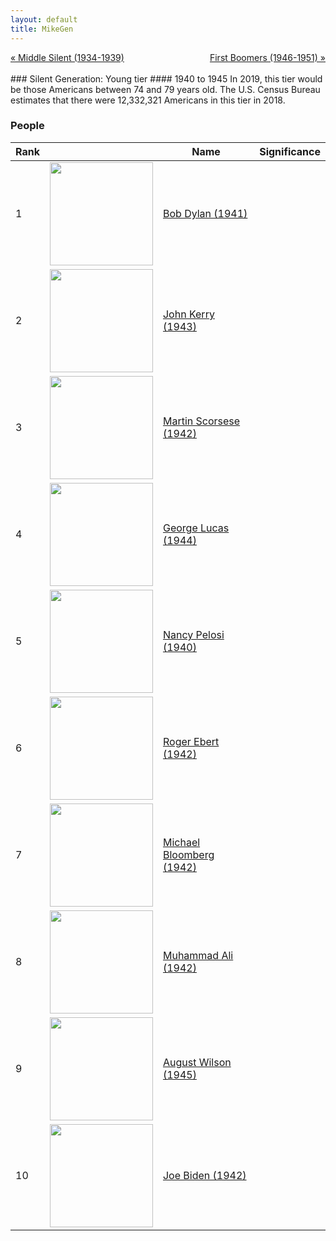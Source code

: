 ```yaml
---
layout: default
title: MikeGen
---
```

<div style="overflow: hidden"><a href="/mike-gen/generations/silent-middle.html" class="previous" style="float: left !important">&laquo; Middle Silent (1934-1939)</a><a href="/mike-gen/generations/boomer-first.html" class="next" style="float: right !important">First Boomers (1946-1951) &raquo;</a></div>
<br>
### Silent Generation: Young tier
#### 1940 to 1945
In 2019, this tier would be those Americans between 74 and 79 years old. The U.S. Census Bureau estimates that there were 12,332,321 Americans in this tier in 2018. 

### People

Rank |     | Name                               | Significance 
---- | --- | ---------------------------------- | -------- 
1    | <img src="https://upload.wikimedia.org/wikipedia/commons/0/02/Bob_Dylan_-_Azkena_Rock_Festival_2010_2.jpg" width="165" /> | [Bob Dylan (1941)](https://en.wikipedia.org/wiki/Bob_Dylan) | 
2    | <img src="https://upload.wikimedia.org/wikipedia/commons/2/2c/John_Kerry_official_Secretary_of_State_portrait.jpg" width="165" /> | [John Kerry (1943)](https://en.wikipedia.org/wiki/John_Kerry) | 
3    | <img src="https://upload.wikimedia.org/wikipedia/commons/8/8a/Martin_Scorsese_Berlinale_2010_%28cropped%29.jpg" width="165" /> | [Martin Scorsese (1942)](https://en.wikipedia.org/wiki/Martin_Scorsese) | 
4    | <img src="https://upload.wikimedia.org/wikipedia/commons/a/a0/George_Lucas_cropped_2009.jpg" width="165" /> | [George Lucas (1944)](https://en.wikipedia.org/wiki/George_Lucas) | 
5    | <img src="https://upload.wikimedia.org/wikipedia/commons/a/a5/Official_photo_of_Speaker_Nancy_Pelosi_in_2019.jpg" width="165" /> | [Nancy Pelosi (1940)](https://en.wikipedia.org/wiki/Nancy_Pelosi) | 
6    | <img src="https://upload.wikimedia.org/wikipedia/commons/6/6f/Roger_Ebert_crop.jpg" width="165" /> | [Roger Ebert (1942)](https://en.wikipedia.org/wiki/Roger_Ebert) | 
7    | <img src="https://upload.wikimedia.org/wikipedia/commons/e/e2/Mike_Bloomberg_Headshot.jpg" width="165" /> | [Michael Bloomberg (1942)](https://en.wikipedia.org/wiki/Michael_Bloomberg) | 
8    | <img src="https://upload.wikimedia.org/wikipedia/commons/8/89/Muhammad_Ali_NYWTS.jpg" width="165" /> | [Muhammad Ali (1942)](https://en.wikipedia.org/wiki/Muhammad_Ali) | 
9    | <img src="https://upload.wikimedia.org/wikipedia/en/f/fa/August_wilson.jpg" width="165" /> | [August Wilson (1945)](https://en.wikipedia.org/wiki/August_Wilson) | 
10   | <img src="https://upload.wikimedia.org/wikipedia/commons/6/64/Biden_2013.jpg" width="165" /> | [Joe Biden (1942)](https://en.wikipedia.org/wiki/Joe_Biden) | 

